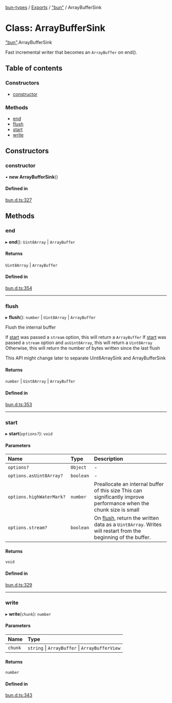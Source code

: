 [bun-types](https://github.com/oven-sh/bun-types/blob/master/api-docs/README.md) / [Exports](https://github.com/oven-sh/bun-types/blob/master/api-docs/modules.md) / ["bun"](https://github.com/oven-sh/bun-types/blob/master/api-docs/modules/bun_.md) / ArrayBufferSink

# Class: ArrayBufferSink

["bun"](https://github.com/oven-sh/bun-types/blob/master/api-docs/modules/bun_.md).ArrayBufferSink

Fast incremental writer that becomes an `ArrayBuffer` on end().

## Table of contents

### Constructors

- [constructor](https://github.com/oven-sh/bun-types/blob/master/api-docs/classes/bun_.ArrayBufferSink.md#constructor)

### Methods

- [end](https://github.com/oven-sh/bun-types/blob/master/api-docs/classes/bun_.ArrayBufferSink.md#end)
- [flush](https://github.com/oven-sh/bun-types/blob/master/api-docs/classes/bun_.ArrayBufferSink.md#flush)
- [start](https://github.com/oven-sh/bun-types/blob/master/api-docs/classes/bun_.ArrayBufferSink.md#start)
- [write](https://github.com/oven-sh/bun-types/blob/master/api-docs/classes/bun_.ArrayBufferSink.md#write)

## Constructors

### constructor

• **new ArrayBufferSink**()

#### Defined in

[bun.d.ts:327](https://github.com/valgaze/bun-types/blob/6f8dbf8/bun.d.ts#L327)

## Methods

### end

▸ **end**(): `Uint8Array` \| `ArrayBuffer`

#### Returns

`Uint8Array` \| `ArrayBuffer`

#### Defined in

[bun.d.ts:354](https://github.com/valgaze/bun-types/blob/6f8dbf8/bun.d.ts#L354)

___

### flush

▸ **flush**(): `number` \| `Uint8Array` \| `ArrayBuffer`

Flush the internal buffer

If [start](https://github.com/oven-sh/bun-types/blob/master/api-docs/classes/bun_.ArrayBufferSink.md#start) was passed a `stream` option, this will return a `ArrayBuffer`
If [start](https://github.com/oven-sh/bun-types/blob/master/api-docs/classes/bun_.ArrayBufferSink.md#start) was passed a `stream` option and `asUint8Array`, this will return a `Uint8Array`
Otherwise, this will return the number of bytes written since the last flush

This API might change later to separate Uint8ArraySink and ArrayBufferSink

#### Returns

`number` \| `Uint8Array` \| `ArrayBuffer`

#### Defined in

[bun.d.ts:353](https://github.com/valgaze/bun-types/blob/6f8dbf8/bun.d.ts#L353)

___

### start

▸ **start**(`options?`): `void`

#### Parameters

| Name | Type | Description |
| :------ | :------ | :------ |
| `options?` | `Object` | - |
| `options.asUint8Array?` | `boolean` | - |
| `options.highWaterMark?` | `number` | Preallocate an internal buffer of this size This can significantly improve performance when the chunk size is small |
| `options.stream?` | `boolean` | On [flush](https://github.com/oven-sh/bun-types/blob/master/api-docs/classes/bun_.ArrayBufferSink.md#flush), return the written data as a `Uint8Array`. Writes will restart from the beginning of the buffer. |

#### Returns

`void`

#### Defined in

[bun.d.ts:329](https://github.com/valgaze/bun-types/blob/6f8dbf8/bun.d.ts#L329)

___

### write

▸ **write**(`chunk`): `number`

#### Parameters

| Name | Type |
| :------ | :------ |
| `chunk` | `string` \| `ArrayBuffer` \| `ArrayBufferView` |

#### Returns

`number`

#### Defined in

[bun.d.ts:343](https://github.com/valgaze/bun-types/blob/6f8dbf8/bun.d.ts#L343)
